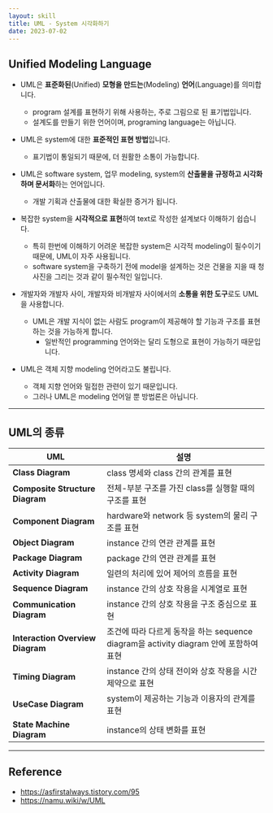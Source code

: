 ```yaml
---
layout: skill
title: UML - System 시각화하기
date: 2023-07-02
---
```



## Unified Modeling Language

- UML은 **표준화된**(Unified) **모형을 만드는**(Modeling) **언어**(Language)를 의미합니다.
    - program 설계를 표현하기 위해 사용하는, 주로 그림으로 된 표기법입니다.
    - 설계도를 만들기 위한 언어이며, programing language는 아닙니다.

- UML은 system에 대한 **표준적인 표현 방법**입니다.
    - 표기법이 통일되기 때문에, 더 원활한 소통이 가능합니다.

- UML은 software system, 업무 modeling, system의 **산출물을 규정하고 시각화하며 문서화**하는 언어입니다.
    - 개발 기획과 산출물에 대한 확실한 증거가 됩니다.

- 복잡한 system을 **시각적으로 표현**하여 text로 작성한 설계보다 이해하기 쉽습니다.
    - 특히 한번에 이해하기 어려운 복잡한 system은 시각적 modeling이 필수이기 때문에, UML이 자주 사용됩니다.
    - software system을 구축하기 전에 model을 설계하는 것은 건물을 지을 때 청사진을 그리는 것과 같이 필수적인 일입니다.

- 개발자와 개발자 사이, 개발자와 비개발자 사이에서의 **소통을 위한 도구**로도 UML을 사용합니다.
    - UML은 개발 지식이 없는 사람도 program이 제공해야 할 기능과 구조를 표현하는 것을 가능하게 합니다.
        - 일반적인 programming 언어와는 달리 도형으로 표현이 가능하기 때문입니다.

- UML은 객체 지향 modeling 언어라고도 불립니다.
    - 객체 지향 언어와 밀접한 관련이 있기 때문입니다.
    - 그러나 UML은 modeling 언어일 뿐 방법론은 아닙니다.


---


## UML의 종류

| UML | 설명 |
| --- | --- |
| **Class Diagram** | class 명세와 class 간의 관계를 표현 |
| **Composite Structure Diagram** | 전체-부분 구조를 가진 class를 실행할 때의 구조를 표현 |
| **Component Diagram** | hardware와 network 등 system의 물리 구조를 표현 |
| **Object Diagram** | instance 간의 연관 관계를 표현 |
| **Package Diagram** | package 간의 연관 관계를 표현 |
| **Activity Diagram** | 일련의 처리에 있어 제어의 흐름을 표현 |
| **Sequence Diagram** | instance 간의 상호 작용을 시계열로 표현 |
| **Communication Diagram** | instance 간의 상호 작용을 구조 중심으로 표현 |
| **Interaction Overview Diagram** | 조건에 따라 다르게 동작을 하는 sequence diagram을 activity diagram 안에 포함하여 표현 |
| **Timing Diagram** | instance 간의 상태 전이와 상호 작용을 시간 제약으로 표현 |
| **UseCase Diagram** | system이 제공하는 기능과 이용자의 관계를 표현 |
| **State Machine Diagram** | instance의 상태 변화를 표현 |


---


## Reference

- <https://asfirstalways.tistory.com/95>
- <https://namu.wiki/w/UML>
